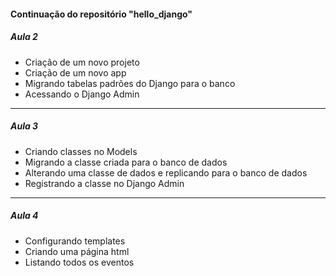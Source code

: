 #### Continuação do repositório "hello_django"

##### Aula 2

- Criação de um novo projeto
- Criação de um novo app
- Migrando tabelas padrões do Django para o banco
- Acessando o Django Admin
-----------------------------------------------------------------------------
##### Aula 3

- Criando classes no Models
- Migrando a classe criada para o banco de dados
- Alterando uma classe de dados e replicando para o banco de dados
- Registrando a classe no Django Admin
-----------------------------------------------------------------------------
##### Aula 4

- Configurando templates
- Criando uma página html
- Listando todos os eventos
